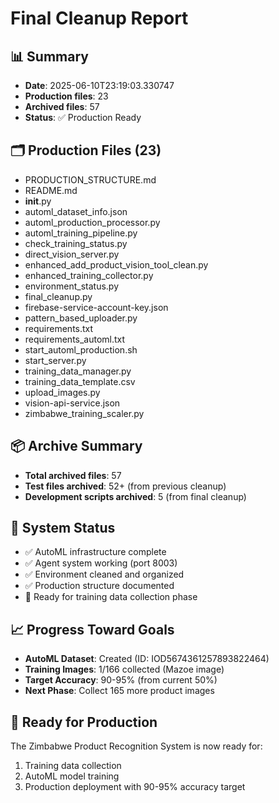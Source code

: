 # Final Cleanup Report

## 📊 Summary
- **Date**: 2025-06-10T23:19:03.330747
- **Production files**: 23
- **Archived files**: 57
- **Status**: ✅ Production Ready

## 🗂️ Production Files (23)
- PRODUCTION_STRUCTURE.md
- README.md
- __init__.py
- automl_dataset_info.json
- automl_production_processor.py
- automl_training_pipeline.py
- check_training_status.py
- direct_vision_server.py
- enhanced_add_product_vision_tool_clean.py
- enhanced_training_collector.py
- environment_status.py
- final_cleanup.py
- firebase-service-account-key.json
- pattern_based_uploader.py
- requirements.txt
- requirements_automl.txt
- start_automl_production.sh
- start_server.py
- training_data_manager.py
- training_data_template.csv
- upload_images.py
- vision-api-service.json
- zimbabwe_training_scaler.py

## 📦 Archive Summary
- **Total archived files**: 57
- **Test files archived**: 52+ (from previous cleanup)
- **Development scripts archived**: 5 (from final cleanup)

## 🎯 System Status
- ✅ AutoML infrastructure complete
- ✅ Agent system working (port 8003)
- ✅ Environment cleaned and organized
- ✅ Production structure documented
- 🔄 Ready for training data collection phase

## 📈 Progress Toward Goals
- **AutoML Dataset**: Created (ID: IOD5674361257893822464)
- **Training Images**: 1/166 collected (Mazoe image)
- **Target Accuracy**: 90-95% (from current 50%)
- **Next Phase**: Collect 165 more product images

## 🚀 Ready for Production
The Zimbabwe Product Recognition System is now ready for:
1. Training data collection
2. AutoML model training
3. Production deployment with 90-95% accuracy target
